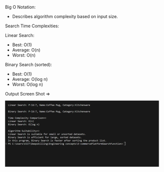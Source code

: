 Big O Notation:
- Describes algorithm complexity based on input size.

Search Time Complexities:

Linear Search:
- Best: O(1)
- Average: O(n)
- Worst: O(n)

Binary Search (sorted):
- Best: O(1)
- Average: O(log n)
- Worst: O(log n)

Output Screen Shot =>
<p align="center">
  <img src="Search-output.png" width="600"/>
</p>


